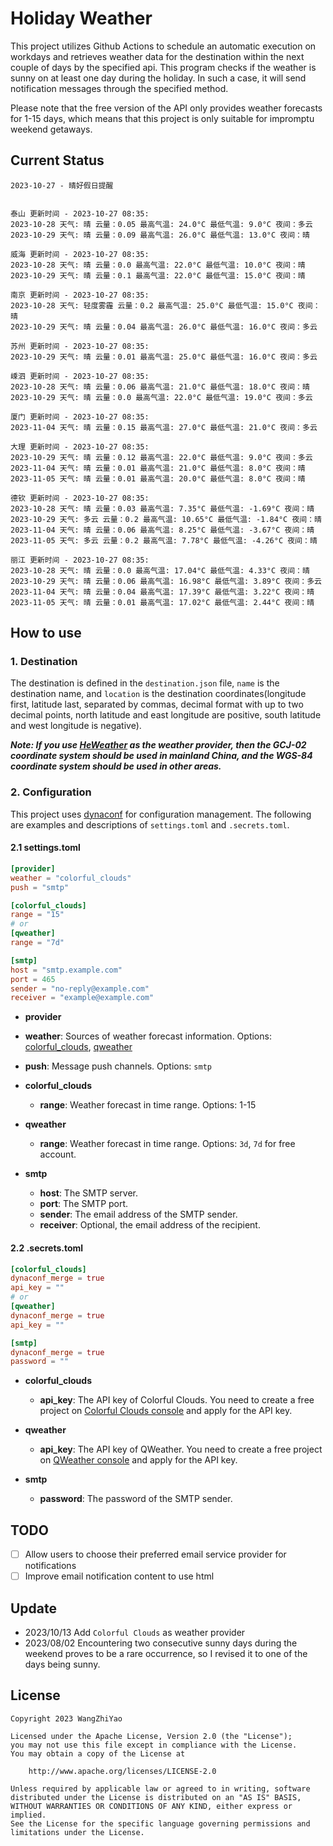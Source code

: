 # Holiday Weather

This project utilizes Github Actions to schedule an automatic execution on workdays and retrieves weather data for the destination within the next couple of days by the  specified api.
This program checks if the weather is sunny on at least one day during the holiday. In such a case, it will send notification messages through the specified method.

Please note that the free version of the API only provides weather forecasts for 1-15 days, which means that this project is only suitable for impromptu weekend getaways.

## Current Status

```
2023-10-27 - 晴好假日提醒


泰山 更新时间 - 2023-10-27 08:35:
2023-10-28 天气: 晴 云量：0.05 最高气温: 24.0°C 最低气温: 9.0°C 夜间：多云
2023-10-29 天气: 晴 云量：0.09 最高气温: 26.0°C 最低气温: 13.0°C 夜间：晴

威海 更新时间 - 2023-10-27 08:35:
2023-10-28 天气: 晴 云量：0.0 最高气温: 22.0°C 最低气温: 10.0°C 夜间：晴
2023-10-29 天气: 晴 云量：0.1 最高气温: 22.0°C 最低气温: 15.0°C 夜间：晴

南京 更新时间 - 2023-10-27 08:35:
2023-10-28 天气: 轻度雾霾 云量：0.2 最高气温: 25.0°C 最低气温: 15.0°C 夜间：晴
2023-10-29 天气: 晴 云量：0.04 最高气温: 26.0°C 最低气温: 16.0°C 夜间：多云

苏州 更新时间 - 2023-10-27 08:35:
2023-10-29 天气: 晴 云量：0.01 最高气温: 25.0°C 最低气温: 16.0°C 夜间：多云

嵊泗 更新时间 - 2023-10-27 08:35:
2023-10-28 天气: 晴 云量：0.06 最高气温: 21.0°C 最低气温: 18.0°C 夜间：晴
2023-10-29 天气: 晴 云量：0.0 最高气温: 22.0°C 最低气温: 19.0°C 夜间：多云

厦门 更新时间 - 2023-10-27 08:35:
2023-11-04 天气: 晴 云量：0.15 最高气温: 27.0°C 最低气温: 21.0°C 夜间：多云

大理 更新时间 - 2023-10-27 08:35:
2023-10-29 天气: 晴 云量：0.12 最高气温: 22.0°C 最低气温: 9.0°C 夜间：多云
2023-11-04 天气: 晴 云量：0.01 最高气温: 21.0°C 最低气温: 8.0°C 夜间：晴
2023-11-05 天气: 晴 云量：0.01 最高气温: 20.0°C 最低气温: 8.0°C 夜间：晴

德钦 更新时间 - 2023-10-27 08:35:
2023-10-28 天气: 晴 云量：0.03 最高气温: 7.35°C 最低气温: -1.69°C 夜间：晴
2023-10-29 天气: 多云 云量：0.2 最高气温: 10.65°C 最低气温: -1.84°C 夜间：晴
2023-11-04 天气: 晴 云量：0.06 最高气温: 8.25°C 最低气温: -3.67°C 夜间：晴
2023-11-05 天气: 多云 云量：0.2 最高气温: 7.78°C 最低气温: -4.26°C 夜间：晴

丽江 更新时间 - 2023-10-27 08:35:
2023-10-28 天气: 晴 云量：0.0 最高气温: 17.04°C 最低气温: 4.33°C 夜间：晴
2023-10-29 天气: 晴 云量：0.06 最高气温: 16.98°C 最低气温: 3.89°C 夜间：多云
2023-11-04 天气: 晴 云量：0.04 最高气温: 17.39°C 最低气温: 3.22°C 夜间：晴
2023-11-05 天气: 晴 云量：0.01 最高气温: 17.02°C 最低气温: 2.44°C 夜间：晴

```

## How to use

### 1. Destination

The destination is defined in the `destination.json` file, `name` is the destination name, and `location` is the destination coordinates(longitude first, latitude last, separated by commas, decimal format with up to two decimal points, north latitude and east longitude are positive, south latitude and west longitude is negative).

***Note: If you use [HeWeather](https://dev.qweather.com/docs/) as the weather provider, then the GCJ-02 coordinate system should be used in mainland China, and the WGS-84 coordinate system should be used in other areas.***

### 2. Configuration

This project uses [dynaconf](https://github.com/dynaconf/dynaconf) for configuration management. The following are examples and descriptions of `settings.toml`  and `.secrets.toml`.

#### 2.1 settings.toml

```toml
[provider]
weather = "colorful_clouds"
push = "smtp"

[colorful_clouds]
range = "15"
# or
[qweather]
range = "7d"

[smtp]
host = "smtp.example.com"
port = 465
sender = "no-reply@example.com"
receiver = "example@example.com"
```
-  **provider**
  - **weather**: Sources of weather forecast information. Options: [colorful_clouds](https://docs.caiyunapp.com/docs/daily), [qweather](https://dev.qweather.com/docs/api/weather/weather-daily-forecast/)
  - **push**: Message push channels. Options: `smtp`

- **colorful_clouds**
  - **range**:  Weather forecast in time range. Options: 1-15

- **qweather**
  - **range**: Weather forecast in time range. Options: `3d`, `7d` for free account.

- **smtp**
  - **host**: The SMTP server.
  - **port**: The SMTP port.
  - **sender**: The email address of the SMTP sender.
  - **receiver**: Optional, the email address of the recipient.

#### 2.2 .secrets.toml

```toml
[colorful_clouds]
dynaconf_merge = true
api_key = ""
# or
[qweather]
dynaconf_merge = true
api_key = ""

[smtp]
dynaconf_merge = true
password = ""
```

- **colorful_clouds**
  - **api_key**:  The API key of Colorful Clouds. You need to create a free project on [Colorful Clouds console](https://platform.caiyunapp.com/dashboard/index) and apply for the API key.

- **qweather**
  - **api_key**: The API key of QWeather. You need to create a free project on [QWeather console](https://console.qweather.com/#/console) and apply for the API key.

- **smtp**
  - **password**: The password of the SMTP sender.


## TODO

- [ ] Allow users to choose their preferred email service provider for notifications
- [ ] Improve email notification content to use html

## Update
- 2023/10/13 Add `Colorful Clouds` as weather provider 
- 2023/08/02 Encountering two consecutive sunny days during the weekend proves to be a rare occurrence, so I revised it to one of the days being sunny.

## License

    Copyright 2023 WangZhiYao
    
    Licensed under the Apache License, Version 2.0 (the "License");
    you may not use this file except in compliance with the License.
    You may obtain a copy of the License at
    
        http://www.apache.org/licenses/LICENSE-2.0
    
    Unless required by applicable law or agreed to in writing, software
    distributed under the License is distributed on an "AS IS" BASIS,
    WITHOUT WARRANTIES OR CONDITIONS OF ANY KIND, either express or implied.
    See the License for the specific language governing permissions and
    limitations under the License.

